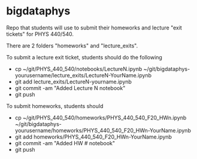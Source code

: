 # bigdataphys
Repo that students will use to submit their homeworks and lecture "exit tickets" for PHYS 440/540.

There are 2 folders "homeworks" and "lecture_exits".

To submit a lecture exit ticket, students should do the following
* cp ~/git/PHYS_440_540/notebooks/LectureN.ipynb ~/git/bigdataphys-yourusername/lecture_exits/LectureN-YourName.ipynb
* git add lecture_exits/LectureN-yourname.ipynb
* git commit -am "Added Lecture N notebook"
* git push

To submit homeworks, students should 
* cp ~/git/PHYS_440_540/homeworks/PHYS_440_540_F20_HWn.ipynb ~/git/bigdataphys-yourusername/homeworks/PHYS_440_540_F20_HWn-YourName.ipynb
* git add homeworks/PHYS_440_540_F20_HWn-YourName.ipynb
* git commit -am "Added HW # notebook"
* git push
